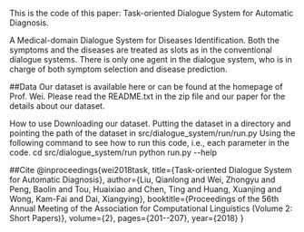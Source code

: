 This is the code of this paper: Task-oriented Dialogue System for Automatic Diagnosis.

A Medical-domain Dialogue System for Diseases Identification. Both the symptoms and the diseases are treated as slots as in the conventional dialogue systems. There is only one agent in the dialogue system, who is in charge of both symptom selection and disease prediction.

##Data
Our dataset is available here or can be found at the homepage of Prof. Wei. Please read the README.txt in the zip file and our paper for the details about our dataset.

How to use
Downloading our dataset.
Putting the dataset in a directory and pointing the path of the dataset in src/dialogue_system/run/run.py
Using the following command to see how to run this code, i.e., each parameter in the code.
cd src/dialogue_system/run
python run.py --help

##Cite
@inproceedings{wei2018task,
  title={Task-oriented Dialogue System for Automatic Diagnosis},
  author={Liu, Qianlong and Wei, Zhongyu and Peng, Baolin and Tou, Huaixiao and Chen, Ting and Huang, Xuanjing and Wong, Kam-Fai and Dai, Xiangying},
  booktitle={Proceedings of the 56th Annual Meeting of the Association for Computational Linguistics (Volume 2: Short Papers)},
  volume={2},
  pages={201--207},
  year={2018}
}
